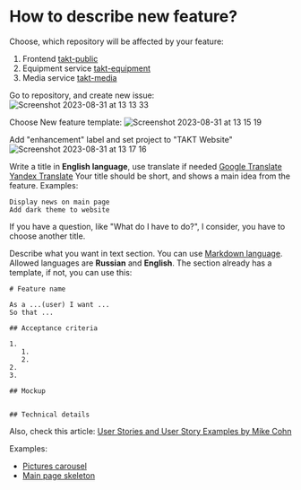 # How to describe new feature?

Choose, which repository will be affected by your feature:
1. Frontend [takt-public](https://github.com/takttusur/takt-public)
2. Equipment service [takt-equipment](https://github.com/takttusur/takt-equipment)
3. Media service [takt-media](https://github.com/takttusur/takt-media)

Go to repository, and create new issue:
![Screenshot 2023-08-31 at 13 13 33](https://github.com/takttusur/onboarding/assets/15832039/3cf5a3f9-772c-4291-adc4-f0057a4a1ca1)

Choose New feature template:
![Screenshot 2023-08-31 at 13 15 19](https://github.com/takttusur/onboarding/assets/15832039/ae959d09-d6a2-4a91-a877-6eb387f27c47)

Add "enhancement" label and set project to "TAKT Website"
![Screenshot 2023-08-31 at 13 17 16](https://github.com/takttusur/onboarding/assets/15832039/c7f172e1-f3bc-462e-a5dd-88d3bd935336)

Write a title in **English language**, use translate if needed [Google Translate](https://translate.google.com) [Yandex Translate](https://translate.yandex.ru)
Your title should be short, and shows a main idea from the feature. Examples:
```
Display news on main page
Add dark theme to website
```
If you have a question, like "What do I have to do?", I consider, you have to choose another title. 

Describe what you want in text section. You can use [Markdown language](https://doka.guide/tools/markdown/). Allowed languages are **Russian** and **English**. The section already has a template, if not, you can use this:

```
# Feature name

As a ...(user) I want ...
So that ...

## Acceptance criteria

1. 
   1. 
   2. 
2. 
3. 

## Mockup


## Technical details

```

Also, check this article: [User Stories and User Story Examples by Mike Cohn](https://www.mountaingoatsoftware.com/agile/user-stories)

Examples:
* [Pictures carousel](https://github.com/takttusur/takt-public/blob/develop/docs/2307-Pictures-carousel.md)
* [Main page skeleton](https://github.com/takttusur/takt-public/blob/develop/docs/2307-Main-page-skeleton.md) 
